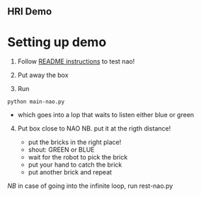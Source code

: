 HRI Demo
---


# Setting up demo

1. Follow [README instructions](https://github.com/hri-demos-uob/hhcd/blob/master/machines/nao/hi-nao/readme.md)
to test nao!

2. Put away the box

3. Run
```
python main-nao.py
```
  * which goes into a lop that waits to listen either blue or green

4. Put box close to NAO 
	NB. put it at the rigth distance!
	
	* put the bricks in the right place!
	* shout: GREEN or BLUE
	* wait for the robot to pick the brick
	* put your hand to catch the brick
	* put another brick and repeat
	

*NB* in case of going into the infinite loop, run 
rest-nao.py





